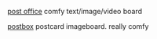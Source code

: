 
[post office](http://afternoon.dynu.com/)
comfy text/image/video board

[postbox](https://postbox.garden/)
postcard imageboard. really comfy
